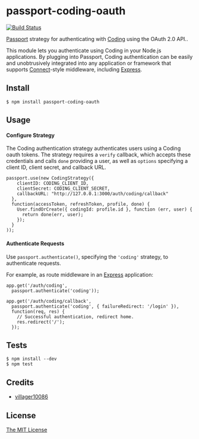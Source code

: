 # passport-coding-oauth

[![Build Status](https://travis-ci.org/villager10086/passport-coding-oauth.svg?branch=master)](https://travis-ci.org/villager10086/passport-coding-oauth)

[Passport](http://passportjs.org/) strategy for authenticating with [Coding](https://Coding.net/) using the OAuth 2.0 API..

This module lets you authenticate using Coding in your Node.js applications.
By plugging into Passport, Coding authentication can be easily and
unobtrusively integrated into any application or framework that supports
[Connect](http://www.senchalabs.org/connect/)-style middleware, including
[Express](http://expressjs.com/).

## Install

    $ npm install passport-coding-oauth

## Usage

#### Configure Strategy

The Coding authentication strategy authenticates users using a Coding oauth tokens. The strategy requires a `verify` callback, which accepts
these credentials and calls `done` providing a user, as well as `options`
specifying a client ID, client secret, and callback URL.

    passport.use(new CodingStrategy({
        clientID: CODING_CLIENT_ID,
        clientSecret: CODING_CLIENT_SECRET,
        callbackURL: "http://127.0.0.1:3000/auth/coding/callback"
      },
      function(accessToken, refreshToken, profile, done) {
        User.findOrCreate({ codingId: profile.id }, function (err, user) {
          return done(err, user);
        });
      }
    ));

#### Authenticate Requests

Use `passport.authenticate()`, specifying the `'coding'` strategy, to
authenticate requests.

For example, as route middleware in an [Express](http://expressjs.com/)
application:

    app.get('/auth/coding',
      passport.authenticate('coding'));

    app.get('/auth/coding/callback', 
      passport.authenticate('coding', { failureRedirect: '/login' }),
      function(req, res) {
        // Successful authentication, redirect home.
        res.redirect('/');
      });


## Tests

    $ npm install --dev
    $ npm test

## Credits

  - [villager10086](http://github.com/villager10086)


## License

[The MIT License](http://opensource.org/licenses/MIT)

